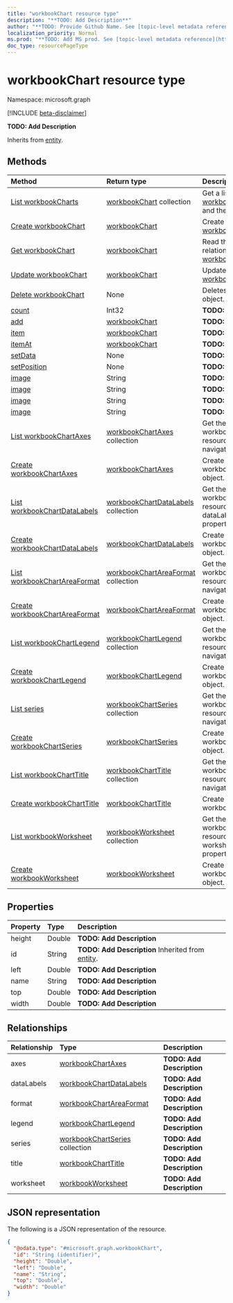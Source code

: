 ```yaml
---
title: "workbookChart resource type"
description: "**TODO: Add Description**"
author: "**TODO: Provide Github Name. See [topic-level metadata reference](https://msgo.azurewebsites.net/add/document/guidelines/metadata.html#topic-level-metadata)**"
localization_priority: Normal
ms.prod: "**TODO: Add MS prod. See [topic-level metadata reference](https://msgo.azurewebsites.net/add/document/guidelines/metadata.html#topic-level-metadata)**"
doc_type: resourcePageType
---
```


# workbookChart resource type

Namespace: microsoft.graph

[!INCLUDE [beta-disclaimer](../../includes/beta-disclaimer.md)]

**TODO: Add Description**


Inherits from [entity](../resources/entity.md).

## Methods
|Method|Return type|Description|
|:---|:---|:---|
|[List workbookCharts](../api/workbookchart-list.md)|[workbookChart](../resources/workbookchart.md) collection|Get a list of the [workbookChart](../resources/workbookchart.md) objects and their properties.|
|[Create workbookChart](../api/workbookchart-create.md)|[workbookChart](../resources/workbookchart.md)|Create a new [workbookChart](../resources/workbookchart.md) object.|
|[Get workbookChart](../api/workbookchart-get.md)|[workbookChart](../resources/workbookchart.md)|Read the properties and relationships of a [workbookChart](../resources/workbookchart.md) object.|
|[Update workbookChart](../api/workbookchart-update.md)|[workbookChart](../resources/workbookchart.md)|Update the properties of a [workbookChart](../resources/workbookchart.md) object.|
|[Delete workbookChart](../api/workbookchart-delete.md)|None|Deletes a [workbookChart](../resources/workbookchart.md) object.|
|[count](../api/workbookchart-count.md)|Int32|**TODO: Add Description**|
|[add](../api/workbookchart-add.md)|[workbookChart](../resources/workbookchart.md)|**TODO: Add Description**|
|[item](../api/workbookchart-item.md)|[workbookChart](../resources/workbookchart.md)|**TODO: Add Description**|
|[itemAt](../api/workbookchart-itemat.md)|[workbookChart](../resources/workbookchart.md)|**TODO: Add Description**|
|[setData](../api/workbookchart-setdata.md)|None|**TODO: Add Description**|
|[setPosition](../api/workbookchart-setposition.md)|None|**TODO: Add Description**|
|[image](../api/workbookchart-image.md)|String|**TODO: Add Description**|
|[image](../api/workbookchart-image.md)|String|**TODO: Add Description**|
|[image](../api/workbookchart-image.md)|String|**TODO: Add Description**|
|[image](../api/workbookchart-image.md)|String|**TODO: Add Description**|
|[List workbookChartAxes](../api/workbookchart-list-axes.md)|[workbookChartAxes](../resources/workbookchartaxes.md) collection|Get the workbookChartAxes resources from the axes navigation property.|
|[Create workbookChartAxes](../api/workbookchart-post-axes.md)|[workbookChartAxes](../resources/workbookchartaxes.md)|Create a new workbookChartAxes object.|
|[List workbookChartDataLabels](../api/workbookchart-list-datalabels.md)|[workbookChartDataLabels](../resources/workbookchartdatalabels.md) collection|Get the workbookChartDataLabels resources from the dataLabels navigation property.|
|[Create workbookChartDataLabels](../api/workbookchart-post-datalabels.md)|[workbookChartDataLabels](../resources/workbookchartdatalabels.md)|Create a new workbookChartDataLabels object.|
|[List workbookChartAreaFormat](../api/workbookchart-list-format.md)|[workbookChartAreaFormat](../resources/workbookchartareaformat.md) collection|Get the workbookChartAreaFormat resources from the format navigation property.|
|[Create workbookChartAreaFormat](../api/workbookchart-post-format.md)|[workbookChartAreaFormat](../resources/workbookchartareaformat.md)|Create a new workbookChartAreaFormat object.|
|[List workbookChartLegend](../api/workbookchart-list-legend.md)|[workbookChartLegend](../resources/workbookchartlegend.md) collection|Get the workbookChartLegend resources from the legend navigation property.|
|[Create workbookChartLegend](../api/workbookchart-post-legend.md)|[workbookChartLegend](../resources/workbookchartlegend.md)|Create a new workbookChartLegend object.|
|[List series](../api/workbookchart-list-series.md)|[workbookChartSeries](../resources/workbookchartseries.md) collection|Get the workbookChartSeries resources from the series navigation property.|
|[Create workbookChartSeries](../api/workbookchart-post-series.md)|[workbookChartSeries](../resources/workbookchartseries.md)|Create a new workbookChartSeries object.|
|[List workbookChartTitle](../api/workbookchart-list-title.md)|[workbookChartTitle](../resources/workbookcharttitle.md) collection|Get the workbookChartTitle resources from the title navigation property.|
|[Create workbookChartTitle](../api/workbookchart-post-title.md)|[workbookChartTitle](../resources/workbookcharttitle.md)|Create a new workbookChartTitle object.|
|[List workbookWorksheet](../api/workbookchart-list-worksheet.md)|[workbookWorksheet](../resources/workbookworksheet.md) collection|Get the workbookWorksheet resources from the worksheet navigation property.|
|[Create workbookWorksheet](../api/workbookchart-post-worksheet.md)|[workbookWorksheet](../resources/workbookworksheet.md)|Create a new workbookWorksheet object.|

## Properties
|Property|Type|Description|
|:---|:---|:---|
|height|Double|**TODO: Add Description**|
|id|String|**TODO: Add Description** Inherited from [entity](../resources/entity.md).|
|left|Double|**TODO: Add Description**|
|name|String|**TODO: Add Description**|
|top|Double|**TODO: Add Description**|
|width|Double|**TODO: Add Description**|

## Relationships
|Relationship|Type|Description|
|:---|:---|:---|
|axes|[workbookChartAxes](../resources/workbookchartaxes.md)|**TODO: Add Description**|
|dataLabels|[workbookChartDataLabels](../resources/workbookchartdatalabels.md)|**TODO: Add Description**|
|format|[workbookChartAreaFormat](../resources/workbookchartareaformat.md)|**TODO: Add Description**|
|legend|[workbookChartLegend](../resources/workbookchartlegend.md)|**TODO: Add Description**|
|series|[workbookChartSeries](../resources/workbookchartseries.md) collection|**TODO: Add Description**|
|title|[workbookChartTitle](../resources/workbookcharttitle.md)|**TODO: Add Description**|
|worksheet|[workbookWorksheet](../resources/workbookworksheet.md)|**TODO: Add Description**|

## JSON representation
The following is a JSON representation of the resource.
<!-- {
  "blockType": "resource",
  "keyProperty": "id",
  "@odata.type": "microsoft.graph.workbookChart",
  "baseType": "microsoft.graph.entity",
  "openType": false
}
-->
``` json
{
  "@odata.type": "#microsoft.graph.workbookChart",
  "id": "String (identifier)",
  "height": "Double",
  "left": "Double",
  "name": "String",
  "top": "Double",
  "width": "Double"
}
```

